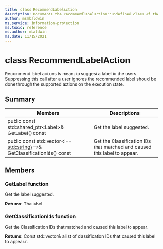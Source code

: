 ```yaml
---
title: class RecommendLabelAction 
description: Documents the recommendlabelaction::undefined class of the Microsoft Information Protection (MIP) SDK.
author: msmbaldwin
ms.service: information-protection
ms.topic: reference
ms.author: mbaldwin
ms.date: 11/15/2021
---
```


# class RecommendLabelAction 
Recommend label actions is meant to suggest a label to the users. Suppressing this call after a user ignores the recommended label should be done through the supported actions on the execution state.
  
## Summary
 Members                        | Descriptions                                
--------------------------------|---------------------------------------------
public const std::shared_ptr\<Label\>& GetLabel() const  |  Get the label suggested.
public const std::vector\<!--<std::string\>-->& GetClassificationIds() const  |  Get the Classification IDs that matched and caused this label to appear.
  
## Members
  
### GetLabel function
Get the label suggested.

  
**Returns**: The label.
  
### GetClassificationIds function
Get the Classification IDs that matched and caused this label to appear.

  
**Returns**: Const std::vector<!--<std::string>-->& a list of classification IDs that caused this label to appear.r.